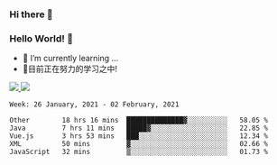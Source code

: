 ### Hi there 👋
### Hello World! 🙌

- 🌱 I’m currently learning ...
- 📖目前正在努力的学习之中!

<a href="https://github.com/anuraghazra/github-readme-stats">
  <img src="https://github-readme-stats.vercel.app/api?username=keyboardWithDream&show_icons=true&repo=github-readme-stats" />
</a>
<a href="https://github.com/anuraghazra/convoychat">
  <img src="https://github-readme-stats.vercel.app/api/top-langs/?username=keyboardWithDream&layout=compact&repo=convoychat" />
</a>



<!--START_SECTION:waka-->
```text
Week: 26 January, 2021 - 02 February, 2021

Other        18 hrs 16 mins  ██████████████▓░░░░░░░░░░   58.05 % 
Java         7 hrs 11 mins   █████▓░░░░░░░░░░░░░░░░░░░   22.85 % 
Vue.js       3 hrs 53 mins   ███░░░░░░░░░░░░░░░░░░░░░░   12.34 % 
XML          50 mins         ▓░░░░░░░░░░░░░░░░░░░░░░░░   02.66 % 
JavaScript   32 mins         ▒░░░░░░░░░░░░░░░░░░░░░░░░   01.73 % 
```
<!--END_SECTION:waka-->

